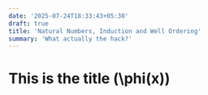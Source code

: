 ```yaml
---
date: '2025-07-24T18:33:43+05:30'
draft: true
title: 'Natural Numbers, Induction and Well Ordering'
summary: 'What actually the hack?'
---
```


# This is the title \(\phi(x)\)


